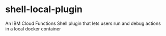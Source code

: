 # shell-local-plugin
An IBM Cloud Functions Shell plugin that lets users run and debug actions in a local docker container
